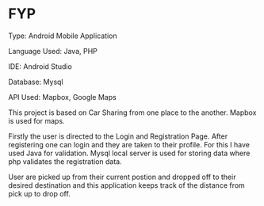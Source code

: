 # FYP

Type: Android Mobile Application

Language Used: Java, PHP

IDE: Android Studio

Database: Mysql

API Used: Mapbox, Google Maps

This project is based on Car Sharing from one place to the another.
Mapbox is used for maps. 

Firstly the user is directed to the Login and Registration Page. After registering one can login and they are taken to their profile. 
For this I have used Java for validation. Mysql local server is used for storing data where php validates the registration data.

User are picked up from their current postion and dropped off to their desired destination and this application keeps track 
of the distance from pick up to drop off. 
